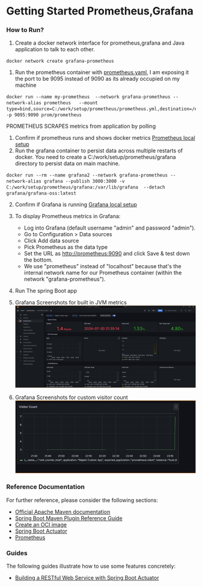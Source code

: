 # Getting Started Prometheus,Grafana

### How to Run?

1. Create a docker network interface for prometheus,grafana and Java application to talk to each other.
```
docker network create grafana-prometheus
```
1. Run the prometheus container with [prometheus.yaml](prometheus/prometheus.yaml), I am exposing it the port to be 9095 instead of 9090 as its already occupied on my machine

```
docker run --name my-prometheus  --network grafana-prometheus --network-alias prometheus   --mount type=bind,source=C:/work/setup/prometheus/prometheus.yml,destination=/etc/prometheus/prometheus.yml -p 9095:9090 prom/prometheus
```

PROMETHEUS SCRAPES metrics from application by polling

1.  Confirm if prometheus runs and shows docker metrics  [Prometheus local setup](http://localhost:9095/targets?search=)
1. Run the grafana container to persist data across multiple restarts of docker. You need to create a C:/work/setup/prometheus/grafana directory to persist data on main machine.
```
docker run --rm --name grafana2 --network grafana-prometheus --network-alias grafana --publish 3000:3000 -v C:/work/setup/prometheus/grafana:/var/lib/grafana  --detach grafana/grafana-oss:latest
```
2. Confirm if Grafana is running [Grafana local setup](http://localhost:3000) 
1.  To display Prometheus metrics in Grafana:
     - Log into Grafana (default username "admin" and password "admin").
     - Go to Configuration > Data sources
     - Click Add data source
     - Pick Prometheus as the data type
     - Set the URL as <http://prometheus:9090> and click Save & test down the bottom.
     - We use "prometheus" instead of "localhost" because that's the internal network name for our Prometheus container (within the network "grafana-prometheus").

1.  Run The spring Boot app

1. Grafana Screenshots for built in JVM metrics 
![JVM Dashboard - Grafana](Grafana_dashboard.png)
1. Grafana Screenshots for custom visitor count
![Visitor Count](VisitorCount.png)


### Reference Documentation
For further reference, please consider the following sections:

* [Official Apache Maven documentation](https://maven.apache.org/guides/index.html)
* [Spring Boot Maven Plugin Reference Guide](https://docs.spring.io/spring-boot/3.3.2/maven-plugin)
* [Create an OCI image](https://docs.spring.io/spring-boot/3.3.2/maven-plugin/build-image.html)
* [Spring Boot Actuator](https://docs.spring.io/spring-boot/docs/3.3.2/reference/htmlsingle/index.html#actuator)
* [Prometheus](https://docs.spring.io/spring-boot/docs/3.3.2/reference/htmlsingle/index.html#actuator.metrics.export.prometheus)

### Guides
The following guides illustrate how to use some features concretely:

* [Building a RESTful Web Service with Spring Boot Actuator](https://spring.io/guides/gs/actuator-service/)
